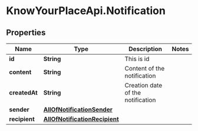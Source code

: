 # KnowYourPlaceApi.Notification

## Properties

| Name          | Type                                                            | Description                       | Notes |
| ------------- | --------------------------------------------------------------- | --------------------------------- | ----- |
| **id**        | **String**                                                      | This is id                        |
| **content**   | **String**                                                      | Content of the notification       |
| **createdAt** | **String**                                                      | Creation date of the notification |
| **sender**    | [**AllOfNotificationSender**](AllOfNotificationSender.md)       |                                   |
| **recipient** | [**AllOfNotificationRecipient**](AllOfNotificationRecipient.md) |                                   |
